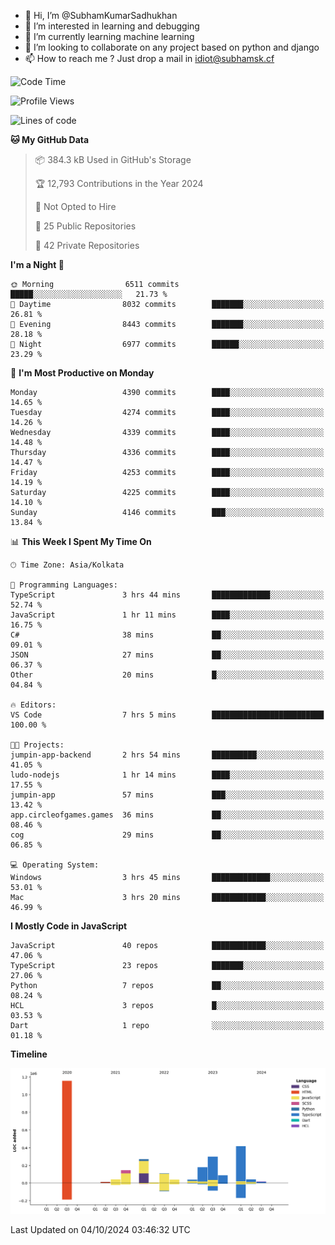 - 👋 Hi, I’m @SubhamKumarSadhukhan
- 👀 I’m interested in learning and debugging
- 🌱 I’m currently learning machine learning
- 💞️ I’m looking to collaborate on any project based on python and django
- 📫 How to reach me ?
      Just drop a mail in idiot@subhamsk.cf

<!---
SubhamKumarSadhukhan/SubhamKumarSadhukhan is a ✨ special ✨ repository because its `README.md` (this file) appears on your GitHub profile.
You can click the Preview link to take a look at your changes.
--->


<!--START_SECTION:waka-->
![Code Time](http://img.shields.io/badge/Code%20Time-2%2C553%20hrs%2026%20mins-blue)

![Profile Views](http://img.shields.io/badge/Profile%20Views-5-blue)

![Lines of code](https://img.shields.io/badge/From%20Hello%20World%20I%27ve%20Written-2.8%20million%20lines%20of%20code-blue)

**🐱 My GitHub Data** 

> 📦 384.3 kB Used in GitHub's Storage 
 > 
> 🏆 12,793 Contributions in the Year 2024
 > 
> 🚫 Not Opted to Hire
 > 
> 📜 25 Public Repositories 
 > 
> 🔑 42 Private Repositories 
 > 
**I'm a Night 🦉** 

```text
🌞 Morning                6511 commits        █████░░░░░░░░░░░░░░░░░░░░   21.73 % 
🌆 Daytime                8032 commits        ███████░░░░░░░░░░░░░░░░░░   26.81 % 
🌃 Evening                8443 commits        ███████░░░░░░░░░░░░░░░░░░   28.18 % 
🌙 Night                  6977 commits        ██████░░░░░░░░░░░░░░░░░░░   23.29 % 
```
📅 **I'm Most Productive on Monday** 

```text
Monday                   4390 commits        ████░░░░░░░░░░░░░░░░░░░░░   14.65 % 
Tuesday                  4274 commits        ████░░░░░░░░░░░░░░░░░░░░░   14.26 % 
Wednesday                4339 commits        ████░░░░░░░░░░░░░░░░░░░░░   14.48 % 
Thursday                 4336 commits        ████░░░░░░░░░░░░░░░░░░░░░   14.47 % 
Friday                   4253 commits        ████░░░░░░░░░░░░░░░░░░░░░   14.19 % 
Saturday                 4225 commits        ████░░░░░░░░░░░░░░░░░░░░░   14.10 % 
Sunday                   4146 commits        ███░░░░░░░░░░░░░░░░░░░░░░   13.84 % 
```


📊 **This Week I Spent My Time On** 

```text
🕑︎ Time Zone: Asia/Kolkata

💬 Programming Languages: 
TypeScript               3 hrs 44 mins       █████████████░░░░░░░░░░░░   52.74 % 
JavaScript               1 hr 11 mins        ████░░░░░░░░░░░░░░░░░░░░░   16.75 % 
C#                       38 mins             ██░░░░░░░░░░░░░░░░░░░░░░░   09.01 % 
JSON                     27 mins             ██░░░░░░░░░░░░░░░░░░░░░░░   06.37 % 
Other                    20 mins             █░░░░░░░░░░░░░░░░░░░░░░░░   04.84 % 

🔥 Editors: 
VS Code                  7 hrs 5 mins        █████████████████████████   100.00 % 

🐱‍💻 Projects: 
jumpin-app-backend       2 hrs 54 mins       ██████████░░░░░░░░░░░░░░░   41.05 % 
ludo-nodejs              1 hr 14 mins        ████░░░░░░░░░░░░░░░░░░░░░   17.55 % 
jumpin-app               57 mins             ███░░░░░░░░░░░░░░░░░░░░░░   13.42 % 
app.circleofgames.games  36 mins             ██░░░░░░░░░░░░░░░░░░░░░░░   08.46 % 
cog                      29 mins             ██░░░░░░░░░░░░░░░░░░░░░░░   06.85 % 

💻 Operating System: 
Windows                  3 hrs 45 mins       █████████████░░░░░░░░░░░░   53.01 % 
Mac                      3 hrs 20 mins       ████████████░░░░░░░░░░░░░   46.99 % 
```

**I Mostly Code in JavaScript** 

```text
JavaScript               40 repos            ████████████░░░░░░░░░░░░░   47.06 % 
TypeScript               23 repos            ███████░░░░░░░░░░░░░░░░░░   27.06 % 
Python                   7 repos             ██░░░░░░░░░░░░░░░░░░░░░░░   08.24 % 
HCL                      3 repos             █░░░░░░░░░░░░░░░░░░░░░░░░   03.53 % 
Dart                     1 repo              ░░░░░░░░░░░░░░░░░░░░░░░░░   01.18 % 
```



**Timeline**

![Lines of Code chart](https://raw.githubusercontent.com/SubhamKumarSadhukhan/SubhamKumarSadhukhan/main/assets/bar_graph.png)


 Last Updated on 04/10/2024 03:46:32 UTC
<!--END_SECTION:waka-->
